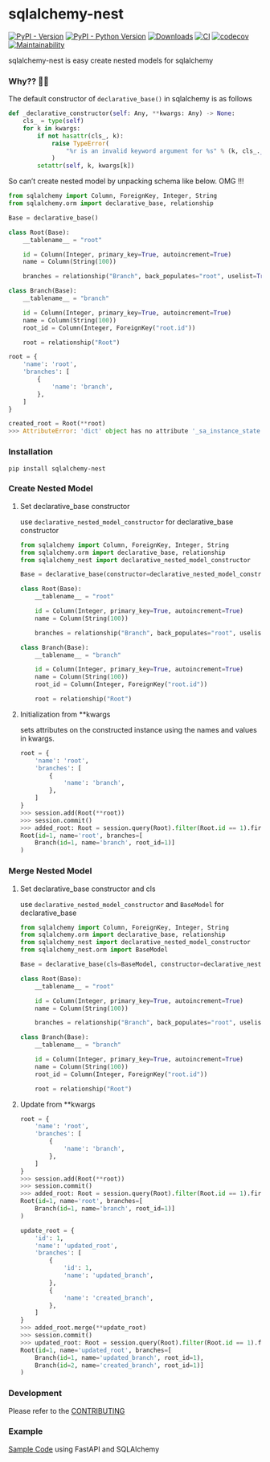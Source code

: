 # sqlalchemy-nest

[![PyPI - Version](https://img.shields.io/pypi/v/sqlalchemy-nest)](https://pypi.org/project/sqlalchemy-nest/)
[![PyPI - Python Version](https://img.shields.io/pypi/pyversions/sqlalchemy-nest)](https://pypi.org/project/sqlalchemy-nest/)
[![Downloads](https://static.pepy.tech/badge/sqlalchemy-nest)](https://pepy.tech/project/sqlalchemy-nest)
[![CI](https://github.com/satorudev976/sqlalchemy-nest/actions/workflows/ci.yml/badge.svg?branch=main)](https://github.com/satorudev976/sqlalchemy-nest/actions/workflows/ci.yml)
[![codecov](https://codecov.io/gh/satorudev976/sqlalchemy-nest/graph/badge.svg?token=67ESOOAA5E)](https://codecov.io/gh/satorudev976/sqlalchemy-nest)
[![Maintainability](https://api.codeclimate.com/v1/badges/7c8a77a2447deec781ce/maintainability)](https://codeclimate.com/github/satorudev976/sqlalchemy-nest/maintainability)

sqlalchemy-nest is easy create nested models for sqlalchemy

### Why?? 🧐🧐

The default constructor of ```declarative_base()``` in sqlalchemy is as follows

```python
def _declarative_constructor(self: Any, **kwargs: Any) -> None:
    cls_ = type(self)
    for k in kwargs:
        if not hasattr(cls_, k):
            raise TypeError(
                "%r is an invalid keyword argument for %s" % (k, cls_.__name__)
            )
        setattr(self, k, kwargs[k])

```

So can’t create nested model by unpacking schema like below. OMG !!!

```python
from sqlalchemy import Column, ForeignKey, Integer, String
from sqlalchemy.orm import declarative_base, relationship

Base = declarative_base()

class Root(Base):
    __tablename__ = "root"

    id = Column(Integer, primary_key=True, autoincrement=True)
    name = Column(String(100))

    branches = relationship("Branch", back_populates="root", uselist=True, lazy="joined")

class Branch(Base):
    __tablename__ = "branch"

    id = Column(Integer, primary_key=True, autoincrement=True)
    name = Column(String(100))
    root_id = Column(Integer, ForeignKey("root.id"))

    root = relationship("Root")

root = {
    'name': 'root',
    'branches': [
        {
            'name': 'branch',
        },
    ]
}

created_root = Root(**root)
>>> AttributeError: 'dict' object has no attribute '_sa_instance_state'
```


### Installation

```
pip install sqlalchemy-nest
```

### Create Nested Model

1. Set declarative_base constructor

    use ```declarative_nested_model_constructor``` for declarative_base constructor

    ```python
    from sqlalchemy import Column, ForeignKey, Integer, String
    from sqlalchemy.orm import declarative_base, relationship
    from sqlalchemy_nest import declarative_nested_model_constructor

    Base = declarative_base(constructor=declarative_nested_model_constructor)

    class Root(Base):
        __tablename__ = "root"

        id = Column(Integer, primary_key=True, autoincrement=True)
        name = Column(String(100))

        branches = relationship("Branch", back_populates="root", uselist=True, lazy="joined")

    class Branch(Base):
        __tablename__ = "branch"

        id = Column(Integer, primary_key=True, autoincrement=True)
        name = Column(String(100))
        root_id = Column(Integer, ForeignKey("root.id"))

        root = relationship("Root")
    ```

1. Initialization from **kwargs

    sets attributes on the constructed instance using the names and values in kwargs.

    ```python
    root = {
        'name': 'root',
        'branches': [
            {
                'name': 'branch',
            },
        ]
    }
    >>> session.add(Root(**root))
    >>> session.commit()
    >>> added_root: Root = session.query(Root).filter(Root.id == 1).first()
    Root(id=1, name='root', branches=[
        Branch(id=1, name='branch', root_id=1)]
    )
    ```

### Merge Nested Model

1. Set declarative_base constructor and cls

    use ```declarative_nested_model_constructor```  and ```BaseModel``` for declarative_base

    ```python
    from sqlalchemy import Column, ForeignKey, Integer, String
    from sqlalchemy.orm import declarative_base, relationship
    from sqlalchemy_nest import declarative_nested_model_constructor
    from sqlalchemy_nest.orm import BaseModel

    Base = declarative_base(cls=BaseModel, constructor=declarative_nested_model_constructor)

    class Root(Base):
        __tablename__ = "root"

        id = Column(Integer, primary_key=True, autoincrement=True)
        name = Column(String(100))

        branches = relationship("Branch", back_populates="root", uselist=True, lazy="joined")

    class Branch(Base):
        __tablename__ = "branch"

        id = Column(Integer, primary_key=True, autoincrement=True)
        name = Column(String(100))
        root_id = Column(Integer, ForeignKey("root.id"))

        root = relationship("Root")

    ```

1. Update from **kwargs


    ```python
    root = {
        'name': 'root',
        'branches': [
            {
                'name': 'branch',
            },
        ]
    }
    >>> session.add(Root(**root))
    >>> session.commit()
    >>> added_root: Root = session.query(Root).filter(Root.id == 1).first()
    Root(id=1, name='root', branches=[
        Branch(id=1, name='branch', root_id=1)]
    )

    update_root = {
        'id': 1,
        'name': 'updated_root',
        'branches': [
            {
                'id': 1,
                'name': 'updated_branch',
            },
            {
                'name': 'created_branch',
            },
        ]
    }
    >>> added_root.merge(**update_root)
    >>> session.commit()
    >>> updated_root: Root = session.query(Root).filter(Root.id == 1).first()
    Root(id=1, name='updated_root', branches=[
        Branch(id=1, name='updated_branch', root_id=1),
        Branch(id=2, name='created_branch', root_id=1)]
    )
    ```

### Development

Please refer to the [CONTRIBUTING](CONTRIBUTING.md)

### Example

[Sample Code](./examples/README.md) using FastAPI and SQLAlchemy
